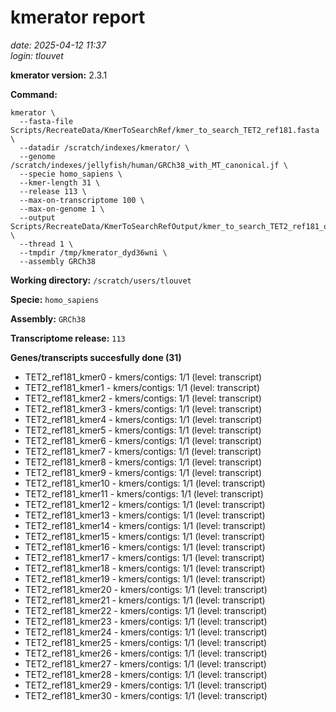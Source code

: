 # kmerator report
*date: 2025-04-12 11:37*  
*login: tlouvet*

**kmerator version:** 2.3.1

**Command:**

```
kmerator \
  --fasta-file Scripts/RecreateData/KmerToSearchRef/kmer_to_search_TET2_ref181.fasta \
  --datadir /scratch/indexes/kmerator/ \
  --genome /scratch/indexes/jellyfish/human/GRCh38_with_MT_canonical.jf \
  --specie homo_sapiens \
  --kmer-length 31 \
  --release 113 \
  --max-on-transcriptome 100 \
  --max-on-genome 1 \
  --output Scripts/RecreateData/KmerToSearchRefOutput/kmer_to_search_TET2_ref181_output \
  --thread 1 \
  --tmpdir /tmp/kmerator_dyd36wni \
  --assembly GRCh38
```

**Working directory:** `/scratch/users/tlouvet`

**Specie:** `homo_sapiens`

**Assembly:** `GRCh38`

**Transcriptome release:** `113`

**Genes/transcripts succesfully done (31)**

- TET2_ref181_kmer0 - kmers/contigs: 1/1 (level: transcript)
- TET2_ref181_kmer1 - kmers/contigs: 1/1 (level: transcript)
- TET2_ref181_kmer2 - kmers/contigs: 1/1 (level: transcript)
- TET2_ref181_kmer3 - kmers/contigs: 1/1 (level: transcript)
- TET2_ref181_kmer4 - kmers/contigs: 1/1 (level: transcript)
- TET2_ref181_kmer5 - kmers/contigs: 1/1 (level: transcript)
- TET2_ref181_kmer6 - kmers/contigs: 1/1 (level: transcript)
- TET2_ref181_kmer7 - kmers/contigs: 1/1 (level: transcript)
- TET2_ref181_kmer8 - kmers/contigs: 1/1 (level: transcript)
- TET2_ref181_kmer9 - kmers/contigs: 1/1 (level: transcript)
- TET2_ref181_kmer10 - kmers/contigs: 1/1 (level: transcript)
- TET2_ref181_kmer11 - kmers/contigs: 1/1 (level: transcript)
- TET2_ref181_kmer12 - kmers/contigs: 1/1 (level: transcript)
- TET2_ref181_kmer13 - kmers/contigs: 1/1 (level: transcript)
- TET2_ref181_kmer14 - kmers/contigs: 1/1 (level: transcript)
- TET2_ref181_kmer15 - kmers/contigs: 1/1 (level: transcript)
- TET2_ref181_kmer16 - kmers/contigs: 1/1 (level: transcript)
- TET2_ref181_kmer17 - kmers/contigs: 1/1 (level: transcript)
- TET2_ref181_kmer18 - kmers/contigs: 1/1 (level: transcript)
- TET2_ref181_kmer19 - kmers/contigs: 1/1 (level: transcript)
- TET2_ref181_kmer20 - kmers/contigs: 1/1 (level: transcript)
- TET2_ref181_kmer21 - kmers/contigs: 1/1 (level: transcript)
- TET2_ref181_kmer22 - kmers/contigs: 1/1 (level: transcript)
- TET2_ref181_kmer23 - kmers/contigs: 1/1 (level: transcript)
- TET2_ref181_kmer24 - kmers/contigs: 1/1 (level: transcript)
- TET2_ref181_kmer25 - kmers/contigs: 1/1 (level: transcript)
- TET2_ref181_kmer26 - kmers/contigs: 1/1 (level: transcript)
- TET2_ref181_kmer27 - kmers/contigs: 1/1 (level: transcript)
- TET2_ref181_kmer28 - kmers/contigs: 1/1 (level: transcript)
- TET2_ref181_kmer29 - kmers/contigs: 1/1 (level: transcript)
- TET2_ref181_kmer30 - kmers/contigs: 1/1 (level: transcript)
